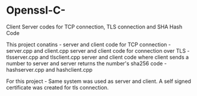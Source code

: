 # Openssl-C-
Client Server codes for TCP connection, TLS connection and SHA Hash Code

This project conatins - 
server and client code for TCP connection - server.cpp and client.cpp
server and client code for connection over TLS - tlsserver.cpp and tlsclient.cpp
server and client code where client sends a number to server and server returns the number's sha256 code - hashserver.cpp and hashclient.cpp

For this project - 
Same system was used as server and client.
A self signed certificate was created for tls connection.

